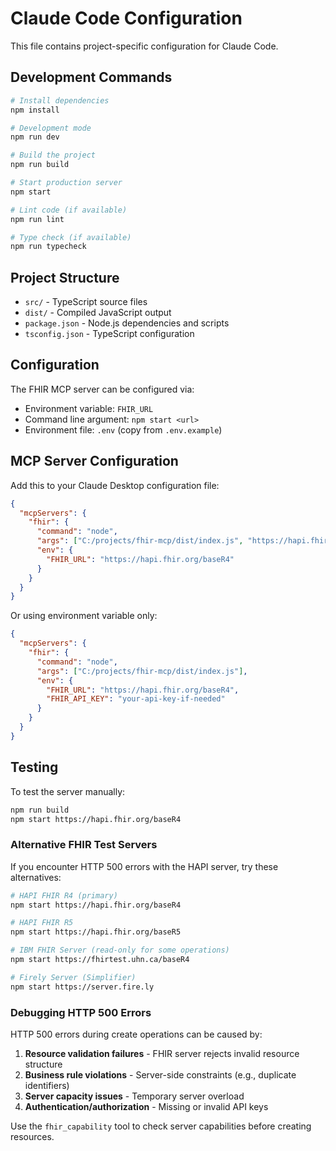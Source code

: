 # Claude Code Configuration

This file contains project-specific configuration for Claude Code.

## Development Commands

```bash
# Install dependencies
npm install

# Development mode
npm run dev

# Build the project
npm run build

# Start production server
npm start

# Lint code (if available)
npm run lint

# Type check (if available)  
npm run typecheck
```

## Project Structure

- `src/` - TypeScript source files
- `dist/` - Compiled JavaScript output
- `package.json` - Node.js dependencies and scripts
- `tsconfig.json` - TypeScript configuration

## Configuration

The FHIR MCP server can be configured via:
- Environment variable: `FHIR_URL`
- Command line argument: `npm start <url>`
- Environment file: `.env` (copy from `.env.example`)

## MCP Server Configuration

Add this to your Claude Desktop configuration file:

```json
{
  "mcpServers": {
    "fhir": {
      "command": "node",
      "args": ["C:/projects/fhir-mcp/dist/index.js", "https://hapi.fhir.org/baseR4"],
      "env": {
        "FHIR_URL": "https://hapi.fhir.org/baseR4"
      }
    }
  }
}
```

Or using environment variable only:
```json
{
  "mcpServers": {
    "fhir": {
      "command": "node",
      "args": ["C:/projects/fhir-mcp/dist/index.js"],
      "env": {
        "FHIR_URL": "https://hapi.fhir.org/baseR4",
        "FHIR_API_KEY": "your-api-key-if-needed"
      }
    }
  }
}
```

## Testing

To test the server manually:
```bash
npm run build
npm start https://hapi.fhir.org/baseR4
```

### Alternative FHIR Test Servers

If you encounter HTTP 500 errors with the HAPI server, try these alternatives:

```bash
# HAPI FHIR R4 (primary)
npm start https://hapi.fhir.org/baseR4

# HAPI FHIR R5 
npm start https://hapi.fhir.org/baseR5

# IBM FHIR Server (read-only for some operations)
npm start https://fhirtest.uhn.ca/baseR4

# Firely Server (Simplifier)
npm start https://server.fire.ly
```

### Debugging HTTP 500 Errors

HTTP 500 errors during create operations can be caused by:
1. **Resource validation failures** - FHIR server rejects invalid resource structure
2. **Business rule violations** - Server-side constraints (e.g., duplicate identifiers)
3. **Server capacity issues** - Temporary server overload
4. **Authentication/authorization** - Missing or invalid API keys

Use the `fhir_capability` tool to check server capabilities before creating resources.
